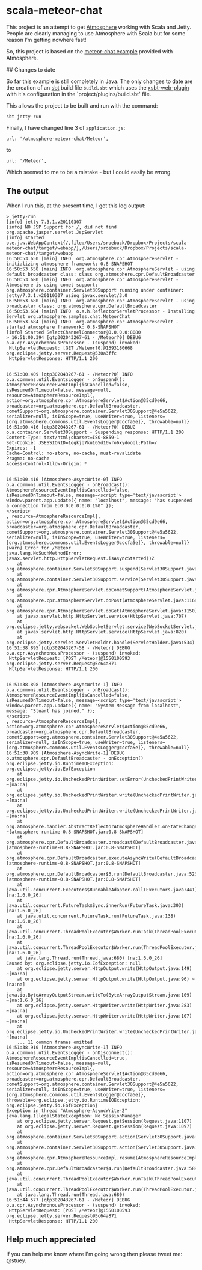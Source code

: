 # scala-meteor-chat

This project is an attempt to get [Atmosphere](http://atmosphere.java.net/) working with Scala and Jetty.  People are clearly managing to use Atmosphere with Scala but for some reason I’m getting nowhere fast!

So, this project is based on the [meteor-chat example](https://github.com/Atmosphere/atmosphere/tree/master/samples/meteor-chat) provided with Atmosphere.

## Changes to date

So far this example is still completely in Java.  The only changes to date are the creation of an [sbt](https://github.com/harrah/xsbt/wiki) build file `build.sbt` which uses the [xsbt-web-plugin](https://github.com/siasia/xsbt-web-plugin) with it's configuration in the `project/plugins/build.sbt' file.

This allows the project to be built and run with the command:

    sbt jetty-run

Finally, I have changed line 3 of `application.js`:

    url: '/atmosphere-meteor-chat/Meteor',

to

    url: '/Meteor',
    
Which seemed to me to be a mistake - but I could easily be wrong.

## The output

When I run this, at the present time, I get this log output:

    > jetty-run
    [info] jetty-7.3.1.v20110307
    [info] NO JSP Support for /, did not find org.apache.jasper.servlet.JspServlet
    [info] started o.e.j.w.WebAppContext{/,file:/Users/sroebuck/Dropbox/Projects/scala-meteor-chat/target/webapp/},/Users/sroebuck/Dropbox/Projects/scala-meteor-chat/target/webapp
    16:50:53.650 [main] INFO  org.atmosphere.cpr.AtmosphereServlet - initializing atmosphere framework: 0.8-SNAPSHOT
    16:50:53.658 [main] INFO  org.atmosphere.cpr.AtmosphereServlet - using default broadcaster class: class org.atmosphere.cpr.DefaultBroadcaster
    16:50:53.680 [main] INFO  org.atmosphere.cpr.AtmosphereServlet - Atmosphere is using comet support: org.atmosphere.container.Servlet30Support running under container: jetty/7.3.1.v20110307 using javax.servlet/3.0
    16:50:53.680 [main] INFO  org.atmosphere.cpr.AtmosphereServlet - using broadcaster class: org.atmosphere.cpr.DefaultBroadcaster
    16:50:53.684 [main] INFO  o.a.h.ReflectorServletProcessor - Installing Servlet org.atmosphere.samples.chat.MeteorChat
    16:50:53.684 [main] INFO  org.atmosphere.cpr.AtmosphereServlet - started atmosphere framework: 0.8-SNAPSHOT
    [info] Started SelectChannelConnector@0.0.0.0:8080
    > 16:51:00.394 [qtp302043267-61 - /Meteor?0] DEBUG o.a.cpr.AsynchronousProcessor - (suspend) invoked:
     HttpServletRequest: [GET /Meteor?0]@1393180668 org.eclipse.jetty.server.Request@530a3ffc
     HttpServletResponse: HTTP/1.1 200 


    16:51:00.409 [qtp302043267-61 - /Meteor?0] INFO  o.a.commons.util.EventsLogger - onSuspend(): AtmosphereResourceEventImpl{isCancelled=false, isResumedOnTimeout=false, message=null, resource=AtmosphereResourceImpl{, action=org.atmosphere.cpr.AtmosphereServlet$Action@35cd9e66, broadcaster=org.atmosphere.cpr.DefaultBroadcaster, cometSupport=org.atmosphere.container.Servlet30Support@4e5a5622, serializer=null, isInScope=true, useWriter=true, listeners=[org.atmosphere.commons.util.EventsLogger@cccfa5e]}, throwable=null}
    16:51:00.416 [qtp302043267-61 - /Meteor?0] DEBUG o.a.container.Servlet30Support - Suspending response: HTTP/1.1 200 
    Content-Type: text/html;charset=ISO-8859-1
    Set-Cookie: JSESSIONID=1qgkjq7ku165d16wro6xydooql;Path=/
    Expires: -1
    Cache-Control: no-store, no-cache, must-revalidate
    Pragma: no-cache
    Access-Control-Allow-Origin: *


    16:51:00.416 [Atmosphere-AsyncWrite-0] INFO  o.a.commons.util.EventsLogger - onBroadcast(): AtmosphereResourceEventImpl{isCancelled=false, isResumedOnTimeout=false, message=<script type='text/javascript'>
    window.parent.app.update({ name: "localhost", message: "has suspended a connection from 0:0:0:0:0:0:0:1%0" });
    </script>
    , resource=AtmosphereResourceImpl{, action=org.atmosphere.cpr.AtmosphereServlet$Action@35cd9e66, broadcaster=org.atmosphere.cpr.DefaultBroadcaster, cometSupport=org.atmosphere.container.Servlet30Support@4e5a5622, serializer=null, isInScope=true, useWriter=true, listeners=[org.atmosphere.commons.util.EventsLogger@cccfa5e]}, throwable=null}
    [warn] Error for /Meteor
    java.lang.NoSuchMethodError: javax.servlet.http.HttpServletRequest.isAsyncStarted()Z
    	at org.atmosphere.container.Servlet30Support.suspend(Servlet30Support.java:136)
    	at org.atmosphere.container.Servlet30Support.service(Servlet30Support.java:91)
    	at org.atmosphere.cpr.AtmosphereServlet.doCometSupport(AtmosphereServlet.java:1182)
    	at org.atmosphere.cpr.AtmosphereServlet.doPost(AtmosphereServlet.java:1164)
    	at org.atmosphere.cpr.AtmosphereServlet.doGet(AtmosphereServlet.java:1150)
    	at javax.servlet.http.HttpServlet.service(HttpServlet.java:707)
    	at org.eclipse.jetty.websocket.WebSocketServlet.service(WebSocketServlet.java:86)
    	at javax.servlet.http.HttpServlet.service(HttpServlet.java:820)
    	at org.eclipse.jetty.servlet.ServletHolder.handle(ServletHolder.java:534)
    16:51:38.895 [qtp302043267-58 - /Meteor] DEBUG o.a.cpr.AsynchronousProcessor - (suspend) invoked:
     HttpServletRequest: [POST /Meteor]@1550100593 org.eclipse.jetty.server.Request@5c64a871
     HttpServletResponse: HTTP/1.1 200 


    16:51:38.898 [Atmosphere-AsyncWrite-1] INFO  o.a.commons.util.EventsLogger - onBroadcast(): AtmosphereResourceEventImpl{isCancelled=false, isResumedOnTimeout=false, message=<script type='text/javascript'>
    window.parent.app.update({ name: "System Message from localhost", message: "Stuart has joined." });
    </script>
    , resource=AtmosphereResourceImpl{, action=org.atmosphere.cpr.AtmosphereServlet$Action@35cd9e66, broadcaster=org.atmosphere.cpr.DefaultBroadcaster, cometSupport=org.atmosphere.container.Servlet30Support@4e5a5622, serializer=null, isInScope=true, useWriter=true, listeners=[org.atmosphere.commons.util.EventsLogger@cccfa5e]}, throwable=null}
    16:51:38.909 [Atmosphere-AsyncWrite-1] DEBUG o.atmosphere.cpr.DefaultBroadcaster - onException()
    org.eclipse.jetty.io.RuntimeIOException: org.eclipse.jetty.io.EofException
    	at org.eclipse.jetty.io.UncheckedPrintWriter.setError(UncheckedPrintWriter.java:107) ~[na:na]
    	at org.eclipse.jetty.io.UncheckedPrintWriter.write(UncheckedPrintWriter.java:280) ~[na:na]
    	at org.eclipse.jetty.io.UncheckedPrintWriter.write(UncheckedPrintWriter.java:295) ~[na:na]
    	at org.atmosphere.handler.AbstractReflectorAtmosphereHandler.onStateChange(AbstractReflectorAtmosphereHandler.java:112) ~[atmosphere-runtime-0.8-SNAPSHOT.jar:0.8-SNAPSHOT]
    	at org.atmosphere.cpr.DefaultBroadcaster.broadcast(DefaultBroadcaster.java:558) [atmosphere-runtime-0.8-SNAPSHOT.jar:0.8-SNAPSHOT]
    	at org.atmosphere.cpr.DefaultBroadcaster.executeAsyncWrite(DefaultBroadcaster.java:504) [atmosphere-runtime-0.8-SNAPSHOT.jar:0.8-SNAPSHOT]
    	at org.atmosphere.cpr.DefaultBroadcaster$3.run(DefaultBroadcaster.java:523) [atmosphere-runtime-0.8-SNAPSHOT.jar:0.8-SNAPSHOT]
    	at java.util.concurrent.Executors$RunnableAdapter.call(Executors.java:441) [na:1.6.0_26]
    	at java.util.concurrent.FutureTask$Sync.innerRun(FutureTask.java:303) [na:1.6.0_26]
    	at java.util.concurrent.FutureTask.run(FutureTask.java:138) [na:1.6.0_26]
    	at java.util.concurrent.ThreadPoolExecutor$Worker.runTask(ThreadPoolExecutor.java:886) [na:1.6.0_26]
    	at java.util.concurrent.ThreadPoolExecutor$Worker.run(ThreadPoolExecutor.java:908) [na:1.6.0_26]
    	at java.lang.Thread.run(Thread.java:680) [na:1.6.0_26]
    Caused by: org.eclipse.jetty.io.EofException: null
    	at org.eclipse.jetty.server.HttpOutput.write(HttpOutput.java:149) ~[na:na]
    	at org.eclipse.jetty.server.HttpOutput.write(HttpOutput.java:96) ~[na:na]
    	at java.io.ByteArrayOutputStream.writeTo(ByteArrayOutputStream.java:109) ~[na:1.6.0_26]
    	at org.eclipse.jetty.server.HttpWriter.write(HttpWriter.java:283) ~[na:na]
    	at org.eclipse.jetty.server.HttpWriter.write(HttpWriter.java:107) ~[na:na]
    	at org.eclipse.jetty.io.UncheckedPrintWriter.write(UncheckedPrintWriter.java:271) ~[na:na]
    	... 11 common frames omitted
    16:51:38.910 [Atmosphere-AsyncWrite-1] INFO  o.a.commons.util.EventsLogger - onDisconnect(): AtmosphereResourceEventImpl{isCancelled=true, isResumedOnTimeout=false, message=null, resource=AtmosphereResourceImpl{, action=org.atmosphere.cpr.AtmosphereServlet$Action@35cd9e66, broadcaster=org.atmosphere.cpr.DefaultBroadcaster, cometSupport=org.atmosphere.container.Servlet30Support@4e5a5622, serializer=null, isInScope=true, useWriter=true, listeners=[org.atmosphere.commons.util.EventsLogger@cccfa5e]}, throwable=org.eclipse.jetty.io.RuntimeIOException: org.eclipse.jetty.io.EofException}
    Exception in thread "Atmosphere-AsyncWrite-2" java.lang.IllegalStateException: No SessionManager
    	at org.eclipse.jetty.server.Request.getSession(Request.java:1107)
    	at org.eclipse.jetty.server.Request.getSession(Request.java:1097)
    	at org.atmosphere.container.Servlet30Support.action(Servlet30Support.java:168)
    	at org.atmosphere.container.Servlet30Support.action(Servlet30Support.java:63)
    	at org.atmosphere.cpr.AtmosphereResourceImpl.resume(AtmosphereResourceImpl.java:179)
    	at org.atmosphere.cpr.DefaultBroadcaster$4.run(DefaultBroadcaster.java:589)
    	at java.util.concurrent.ThreadPoolExecutor$Worker.runTask(ThreadPoolExecutor.java:886)
    	at java.util.concurrent.ThreadPoolExecutor$Worker.run(ThreadPoolExecutor.java:908)
    	at java.lang.Thread.run(Thread.java:680)
    16:51:44.577 [qtp302043267-61 - /Meteor] DEBUG o.a.cpr.AsynchronousProcessor - (suspend) invoked:
     HttpServletRequest: [POST /Meteor]@1550100593 org.eclipse.jetty.server.Request@5c64a871
     HttpServletResponse: HTTP/1.1 200 

## Help much appreciated

If you can help me know where I'm going wrong then please tweet me: @stuey.